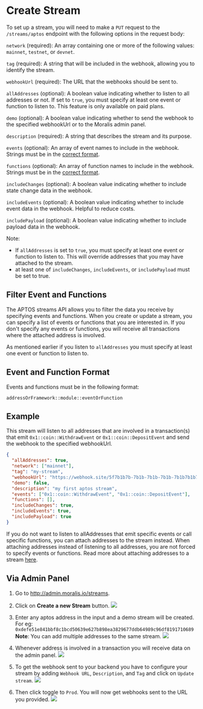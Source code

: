 # Create Stream

To set up a stream, you will need to make a `PUT` request to the `/streams/aptos` endpoint with the following options in the request body:

`network` (required): An array containing one or more of the following values: `mainnet`, `testnet`, or `devnet`.

`tag` (required): A string that will be included in the webhook, allowing you to identify the stream.

`webhookUrl` (required): The URL that the webhooks should be sent to.

`allAddresses` (optional): A boolean value indicating whether to listen to all addresses or not. If set to `true`, you must specify at least one event or function to listen to. This feature is only available on paid plans.

`demo` (optional): A boolean value indicating whether to send the webhook to the specified webhookUrl or to the Moralis admin panel.

`description` (required): A string that describes the stream and its purpose.

`events` (optional): An array of event names to include in the webhook. Strings must be in the [correct format](#event-and-function-format).

`functions` (optional): An array of function names to include in the webhook. Strings must be in the [correct format](#correct-event-and-function-format).

`includeChanges` (optional): A boolean value indicating whether to include state change data in the webhook.

`includeEvents` (optional): A boolean value indicating whether to include event data in the webhook. Helpful to reduce costs.

`includePayload` (optional): A boolean value indicating whether to include payload data in the webhook.

Note:

- If `allAddresses` is set to `true`, you must specify at least one event or function to listen to. This will override addresses that you may have attached to the stream.
- at least one of `includeChanges`, `includeEvents`, or `includePayload` must be set to true.

## Filter Event and Functions

The APTOS streams API allows you to filter the data you receive by specifying events and functions. When you create or update a stream, you can specify a list of events or functions that you are interested in. If you don't specify any events or functions, you will receive all transactions where the attached address is involved.

As mentioned earlier if you listen to `allAddresses` you must specify at least one event or function to listen to.

## Event and Function Format

Events and functions must be in the following format:

`addressOrFramework::module::eventOrFunction`

## Example

This stream will listen to all addresses that are involved in a transaction(s) that emit `0x1::coin::WithdrawEvent` or `0x1::coin::DepositEvent` and send the webhook to the specified webhookUrl.

```json
{
  "allAddresses": true,
  "network": ["mainnet"],
  "tag": "my-stream",
  "webhookUrl": "https://webhook.site/5f7b1b7b-7b1b-7b1b-7b1b-7b1b7b1b7b1b",
  "demo": false,
  "description": "my first aptos stream",
  "events": ["0x1::coin::WithdrawEvent", "0x1::coin::DepositEvent"],
  "functions": [],
  "includeChanges": true,
  "includeEvents": true,
  "includePayload": true
}
```

If you do not want to listen to allAddresses that emit specific events or call specific functions, you can attach addresses to the stream instead. When attaching addresses instead of listening to all addresses, you are not forced to specify events or functions. Read more about attaching addresses to a stream [here](/streams-api/aptos/tutorials/add-address-to-stream).

## Via Admin Panel

1. Go to <http://admin.moralis.io/streams>.

2. Click on **Create a new Stream** button.
   ![](/img/content/streams-aptos-1.webp)

3. Enter any aptos address in the input and a demo stream will be created. For eg: `0xdefe51e841bbf8c1bcd50639e627b898ea3829677ddb64989c96df8191710689`
   **Note**: You can add multiple addresses to the same stream.
   ![](/img/content/streams-aptos-2.webp)

4. Whenever address is involved in a transaction you will receive data on the admin panel.
   ![](/img/content/streams-aptos-3.webp)

5. To get the webhook sent to your backend you have to configure your stream by adding `Webhook URL`, `Description`, and `Tag` and click on `Update stream`.
   ![](/img/content/streams-aptos-4.webp)

6. Then click toggle to `Prod`. You will now get webhooks sent to the URL you provided.
   ![](/img/content/streams-aptos-5.webp)
